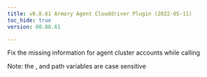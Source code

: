 ```yaml
---
title: v0.8.61 Armory Agent Clouddriver Plugin (2022-05-11)
toc_hide: true
version: 00.08.61

---
```


Fix the missing  information for agent cluster accounts while calling 

Note: the ,  and  path variables are case sensitive
